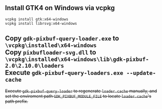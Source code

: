 ## Install GTK4 on Windows via vcpkg
```
vcpkg install gtk:x64-windows
vcpkg install librsvg:x64-windows
```

Copy `gdk-pixbuf-query-loader.exe` to `\vcpkg\installed\x64-windows`  
Copy `pixbufloader-svg.dll` to `\vcpkg\installed\x64-windows\lib\gdk-pixbuf-2.0\2.10.0\loaders`  
Execute `gdk-pixbuf-query-loaders.exe --update-cache`
---

~~Execute `gdk-pixbuf-query-loader` to regenerate `loader.cache` manually, and set the enviroment path `GDK_PIXBUF_MODULE_FILE` to locate `loader.cache`'s path prefix.~~  